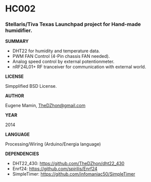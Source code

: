 HC002
=====

### Stellaris/Tiva Texas Launchpad project for Hand-made humidifier.

**SUMMARY**

+ DHT22 for humidity and temperature data.
+ PWM FAN Control (4-Pin chassis FAN needed).
+ Analog speed control by external potentionmeter.
+ nRF24L01+ RF tranceiver for communication with external world.

**LICENSE**

Simpplified BSD License.

**AUTHOR**

Eugene Mamin, TheDZhon@gmail.com

**YEAR**

2014

**LANGUAGE**

Processing/Wiring (Arduino/Energia language)

**DEPENDENCIES**

+ DHT22_430: https://github.com/TheDZhon/dht22_430
+ Enrf24: https://github.com/spirilis/Enrf24
+ SimpleTimer: https://github.com/infomaniac50/SimpleTimer
